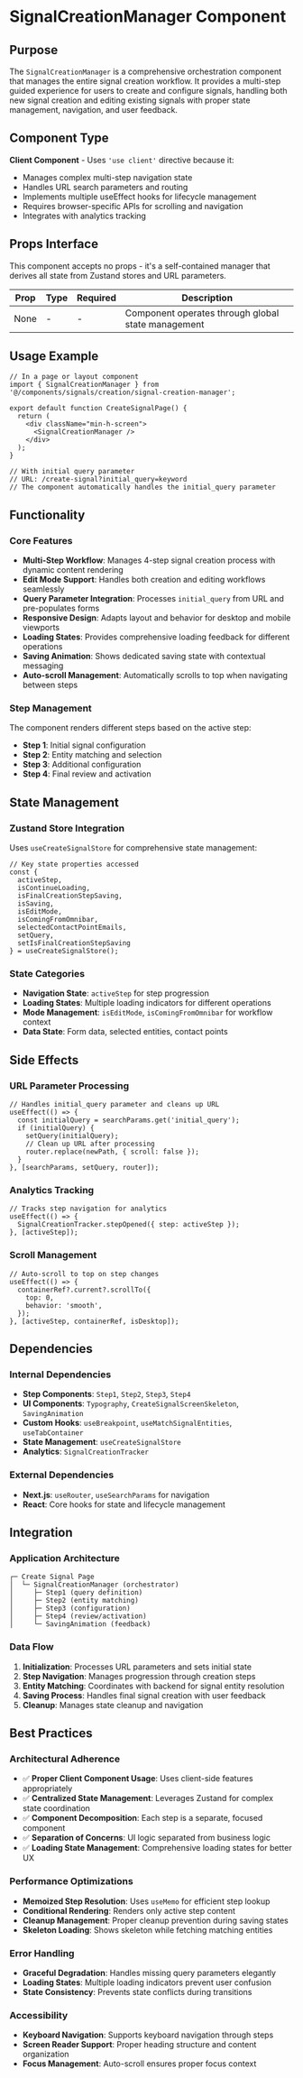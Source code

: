 # SignalCreationManager Component

## Purpose

The `SignalCreationManager` is a comprehensive orchestration component that manages the entire signal creation workflow. It provides a multi-step guided experience for users to create and configure signals, handling both new signal creation and editing existing signals with proper state management, navigation, and user feedback.

## Component Type

**Client Component** - Uses `'use client'` directive because it:
- Manages complex multi-step navigation state
- Handles URL search parameters and routing
- Implements multiple useEffect hooks for lifecycle management
- Requires browser-specific APIs for scrolling and navigation
- Integrates with analytics tracking

## Props Interface

This component accepts no props - it's a self-contained manager that derives all state from Zustand stores and URL parameters.

| Prop | Type | Required | Description |
|------|------|----------|-------------|
| None | - | - | Component operates through global state management |

## Usage Example

```tsx
// In a page or layout component
import { SignalCreationManager } from '@/components/signals/creation/signal-creation-manager';

export default function CreateSignalPage() {
  return (
    <div className="min-h-screen">
      <SignalCreationManager />
    </div>
  );
}

// With initial query parameter
// URL: /create-signal?initial_query=keyword
// The component automatically handles the initial_query parameter
```

## Functionality

### Core Features

- **Multi-Step Workflow**: Manages 4-step signal creation process with dynamic content rendering
- **Edit Mode Support**: Handles both creation and editing workflows seamlessly
- **Query Parameter Integration**: Processes `initial_query` from URL and pre-populates forms
- **Responsive Design**: Adapts layout and behavior for desktop and mobile viewports
- **Loading States**: Provides comprehensive loading feedback for different operations
- **Saving Animation**: Shows dedicated saving state with contextual messaging
- **Auto-scroll Management**: Automatically scrolls to top when navigating between steps

### Step Management

The component renders different steps based on the active step:
- **Step 1**: Initial signal configuration
- **Step 2**: Entity matching and selection
- **Step 3**: Additional configuration
- **Step 4**: Final review and activation

## State Management

### Zustand Store Integration

Uses `useCreateSignalStore` for comprehensive state management:

```tsx
// Key state properties accessed
const {
  activeStep,
  isContinueLoading,
  isFinalCreationStepSaving,
  isSaving,
  isEditMode,
  isComingFromOmnibar,
  selectedContactPointEmails,
  setQuery,
  setIsFinalCreationStepSaving
} = useCreateSignalStore();
```

### State Categories

- **Navigation State**: `activeStep` for step progression
- **Loading States**: Multiple loading indicators for different operations
- **Mode Management**: `isEditMode`, `isComingFromOmnibar` for workflow context
- **Data State**: Form data, selected entities, contact points

## Side Effects

### URL Parameter Processing

```tsx
// Handles initial_query parameter and cleans up URL
useEffect(() => {
  const initialQuery = searchParams.get('initial_query');
  if (initialQuery) {
    setQuery(initialQuery);
    // Clean up URL after processing
    router.replace(newPath, { scroll: false });
  }
}, [searchParams, setQuery, router]);
```

### Analytics Tracking

```tsx
// Tracks step navigation for analytics
useEffect(() => {
  SignalCreationTracker.stepOpened({ step: activeStep });
}, [activeStep]);
```

### Scroll Management

```tsx
// Auto-scroll to top on step changes
useEffect(() => {
  containerRef?.current?.scrollTo({
    top: 0,
    behavior: 'smooth',
  });
}, [activeStep, containerRef, isDesktop]);
```

## Dependencies

### Internal Dependencies

- **Step Components**: `Step1`, `Step2`, `Step3`, `Step4`
- **UI Components**: `Typography`, `CreateSignalScreenSkeleton`, `SavingAnimation`
- **Custom Hooks**: `useBreakpoint`, `useMatchSignalEntities`, `useTabContainer`
- **State Management**: `useCreateSignalStore`
- **Analytics**: `SignalCreationTracker`

### External Dependencies

- **Next.js**: `useRouter`, `useSearchParams` for navigation
- **React**: Core hooks for state and lifecycle management

## Integration

### Application Architecture

```
┌─ Create Signal Page
│  └─ SignalCreationManager (orchestrator)
│     ├─ Step1 (query definition)
│     ├─ Step2 (entity matching)
│     ├─ Step3 (configuration)
│     ├─ Step4 (review/activation)
│     └─ SavingAnimation (feedback)
```

### Data Flow

1. **Initialization**: Processes URL parameters and sets initial state
2. **Step Navigation**: Manages progression through creation steps
3. **Entity Matching**: Coordinates with backend for signal entity resolution
4. **Saving Process**: Handles final signal creation with user feedback
5. **Cleanup**: Manages state cleanup and navigation

## Best Practices

### Architectural Adherence

- ✅ **Proper Client Component Usage**: Uses client-side features appropriately
- ✅ **Centralized State Management**: Leverages Zustand for complex state coordination
- ✅ **Component Decomposition**: Each step is a separate, focused component
- ✅ **Separation of Concerns**: UI logic separated from business logic
- ✅ **Loading State Management**: Comprehensive loading states for better UX

### Performance Optimizations

- **Memoized Step Resolution**: Uses `useMemo` for efficient step lookup
- **Conditional Rendering**: Renders only active step content
- **Cleanup Management**: Proper cleanup prevention during saving states
- **Skeleton Loading**: Shows skeleton while fetching matching entities

### Error Handling

- **Graceful Degradation**: Handles missing query parameters elegantly
- **Loading States**: Multiple loading indicators prevent user confusion
- **State Consistency**: Prevents state conflicts during transitions

### Accessibility

- **Keyboard Navigation**: Supports keyboard navigation through steps
- **Screen Reader Support**: Proper heading structure and content organization
- **Focus Management**: Auto-scroll ensures proper focus context